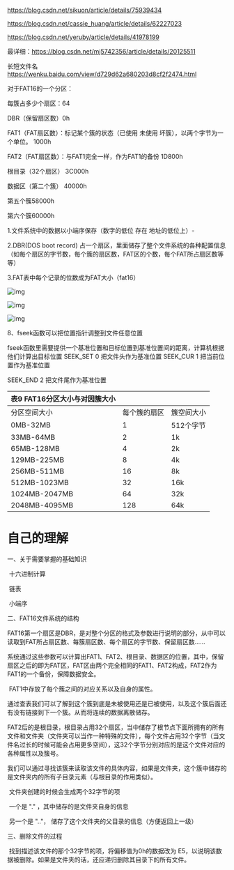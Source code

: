 https://blog.csdn.net/sikuon/article/details/75939434

https://blog.csdn.net/cassie_huang/article/details/62227023

https://blog.csdn.net/yeruby/article/details/41978199

最详细：https://blog.csdn.net/mj5742356/article/details/20125511

长短文件名 https://wenku.baidu.com/view/d729d62a680203d8cf2f2474.html



对于FAT16的一个分区：

每簇占多少个扇区：64

DBR（保留扇区数）0h

FAT1（FAT扇区数）：标记某个簇的状态（已使用 未使用 坏簇），以两个字节为一个单位。  1000h

FAT2（FAT扇区数）：与FAT1完全一样，作为FAT1的备份  1D800h

根目录（32个扇区）    3C000h

数据区（第二个簇）  40000h



第五个簇58000h

第六个簇60000h



1.文件系统中的数据以小端序保存（数字的低位 存在 地址的低位上）-

2.DBR(DOS boot record) 占一个扇区，里面储存了整个文件系统的各种配置信息（如每个扇区的字节数，每个簇的扇区数，FAT区的个数，每个FAT所占扇区数等等）

3.FAT表中每个记录的位数成为FAT大小（fat16）



![img](https://img-blog.csdn.net/20170318145547933?watermark/2/text/aHR0cDovL2Jsb2cuY3Nkbi5uZXQvY2Fzc2llX2h1YW5n/font/5a6L5L2T/fontsize/400/fill/I0JBQkFCMA==/dissolve/70/gravity/Center)





![img](https://img-blog.csdn.net/20170318155723701?watermark/2/text/aHR0cDovL2Jsb2cuY3Nkbi5uZXQvY2Fzc2llX2h1YW5n/font/5a6L5L2T/fontsize/400/fill/I0JBQkFCMA==/dissolve/70/gravity/Center)

![img](https://img-blog.csdn.net/20170318174247672?watermark/2/text/aHR0cDovL2Jsb2cuY3Nkbi5uZXQvY2Fzc2llX2h1YW5n/font/5a6L5L2T/fontsize/400/fill/I0JBQkFCMA==/dissolve/70/gravity/Center)





8、fseek函数可以把位置指针调整到文件任意位置

fseek函数里需要提供一个基准位置和目标位置到基准位置间的距离，计算机根据他们计算出目标位置 
SEEK_SET 0 把文件头作为基准位置 
SEEK_CUR 1 把当前位置作为基准位置

SEEK_END 2 把文件尾作为基准位置





| 表9  FAT16分区大小与对因簇大小 |              |            |
| ------------------------------ | ------------ | ---------- |
| 分区空间大小                   | 每个簇的扇区 | 簇空间大小 |
| 0MB-32MB                       | 1            | 512个字节  |
| 33MB-64MB                      | 2            | 1k         |
| 65MB-128MB                     | 4            | 2k         |
| 129MB-225MB                    | 8            | 4k         |
| 256MB-511MB                    | 16           | 8k         |
| 512MB-1023MB                   | 32           | 16k        |
| 1024MB-2047MB                  | 64           | 32k        |
| 2048MB-4095MB                  | 128          | 64k        |









# 自己的理解

一、关于需要掌握的基础知识

​	十六进制计算

​	链表

​	小端序



二、FAT16文件系统的结构

​	FAT16第一个扇区是DBR，是对整个分区的格式及参数进行说明的部分，从中可以读取到FAT所占扇区数、每簇扇区数、每个扇区的字节数、保留扇区数…… 

​	系统通过这些参数可以计算出FAT1、FAT2、根目录、数据区的位置，其中，保留扇区之后的即为FAT区，FAT区由两个完全相同的FAT1、FAT2构成，FAT2作为FAT1的一个备份，保障数据安全。

​	FAT1中存放了每个簇之间的对应关系以及自身的属性。

​	通过查表我们可以了解到这个簇到底是未被使用还是已被使用，以及这个簇后面还有没有链接到下一个簇。从而将连续的数据离散储存。

​	FAT2后的是根目录，根目录占用32个扇区，当中储存了根节点下面所拥有的所有文件和文件夹（文件夹可以当作一种特殊的文件），每个文件占用32个字节（当文件名过长的时候可能会占用更多空间），这32个字节分别对应的是这个文件对应的各种属性以及簇号。

​	我们可以通过寻找该簇来读取该文件的具体内容，如果是文件夹，这个簇中储存的是文件夹内的所有子目录元素（与根目录的作用类似）。

​	文件夹创建的时候会生成两个32字节的项

​		一个是  "." ，其中储存的是文件夹自身的信息

​		另一个是  ".."， 储存了这个文件夹的父目录的信息（方便返回上一级）





三、删除文件的过程

​	找到描述该文件的那个32字节的项，将偏移值为0h的数据改为 E5，以说明该数据被删除。如果是文件夹的话，还应递归删除其目录下的所有文件。

​	